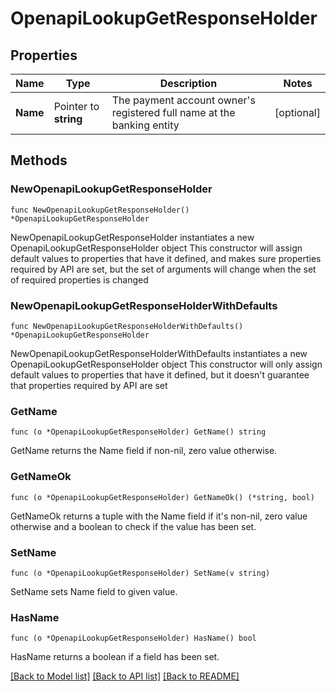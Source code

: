 # OpenapiLookupGetResponseHolder

## Properties

Name | Type | Description | Notes
------------ | ------------- | ------------- | -------------
**Name** | Pointer to **string** | The payment account owner&#39;s registered full name at the banking entity | [optional] 

## Methods

### NewOpenapiLookupGetResponseHolder

`func NewOpenapiLookupGetResponseHolder() *OpenapiLookupGetResponseHolder`

NewOpenapiLookupGetResponseHolder instantiates a new OpenapiLookupGetResponseHolder object
This constructor will assign default values to properties that have it defined,
and makes sure properties required by API are set, but the set of arguments
will change when the set of required properties is changed

### NewOpenapiLookupGetResponseHolderWithDefaults

`func NewOpenapiLookupGetResponseHolderWithDefaults() *OpenapiLookupGetResponseHolder`

NewOpenapiLookupGetResponseHolderWithDefaults instantiates a new OpenapiLookupGetResponseHolder object
This constructor will only assign default values to properties that have it defined,
but it doesn't guarantee that properties required by API are set

### GetName

`func (o *OpenapiLookupGetResponseHolder) GetName() string`

GetName returns the Name field if non-nil, zero value otherwise.

### GetNameOk

`func (o *OpenapiLookupGetResponseHolder) GetNameOk() (*string, bool)`

GetNameOk returns a tuple with the Name field if it's non-nil, zero value otherwise
and a boolean to check if the value has been set.

### SetName

`func (o *OpenapiLookupGetResponseHolder) SetName(v string)`

SetName sets Name field to given value.

### HasName

`func (o *OpenapiLookupGetResponseHolder) HasName() bool`

HasName returns a boolean if a field has been set.


[[Back to Model list]](../README.md#documentation-for-models) [[Back to API list]](../README.md#documentation-for-api-endpoints) [[Back to README]](../README.md)


